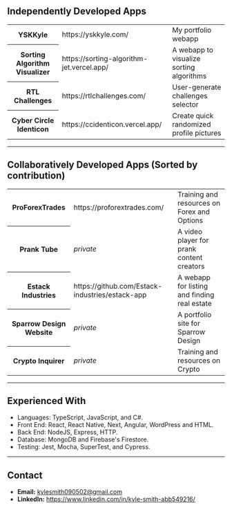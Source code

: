 ## Independently Developed Apps
<table>
  <tr><th>YSKKyle</th><td>https://yskkyle.com/</td><td>My portfolio webapp</td></tr>
  <tr><th>Sorting Algorithm Visualizer</th><td>https://sorting-algorithm-jet.vercel.app/</td><td>A webapp to visualize sorting algorithms</td></tr>
  <tr><th>RTL Challenges</th><td>https://rtlchallenges.com/</td><td>User-generate challenges selector</td></tr>
  <tr><th>Cyber Circle Identicon</th><td>https://ccidenticon.vercel.app/</td><td>Create quick randomized profile pictures</td></tr>
</table>

---
## Collaboratively Developed Apps (Sorted by contribution)
<table>
  <tr><th>ProForexTrades</th><td>https://proforextrades.com/</td><td>Training and resources on Forex and Options</td></tr>
  <tr><th>Prank Tube</th><td><i>private</i></td><td>A video player for prank content creators</td></tr>
  <tr><th>Estack Industries</th><td>https://github.com/Estack-industries/estack-app</td><td>A webapp for listing and finding real estate</td></tr>
  <tr><th>Sparrow Design Website</th><td><i>private</i></td><td>A portfolio site for Sparrow Design</td></tr>
  <tr><th>Crypto Inquirer</th><td><i>private</i></td><td>Training and resources on Crypto</td></tr>
</table>

---
## Experienced With
- Languages: TypeScript, JavaScript, and C#.
- Front End: React, React Native, Next, Angular, WordPress and HTML.
- Back End: NodeJS, Express, HTTP.
- Database: MongoDB and Firebase's Firestore.
- Testing: Jest, Mocha, SuperTest, and Cypress.

---
## Contact
- **Email:** kylesmith090502@gmail.com
- **LinkedIn:** https://www.linkedin.com/in/kyle-smith-abb549216/
